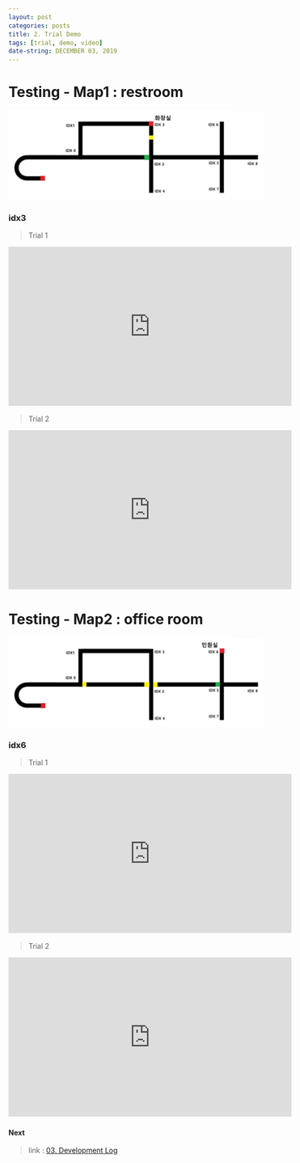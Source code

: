 ```yaml
---
layout: post
categories: posts
title: 2. Trial Demo
tags: [trial, demo, video]
date-string: DECEMBER 03, 2019
---
```

<script src="//ajax.googleapis.com/ajax/libs/jquery/1.9.1/jquery.min.js"></script>
<script>window.jQuery || document.write('<script src="_/js/libs/jquery-1.9.1.min.js"><\/script>')</script>

# Testing - Map1 : restroom
<center>
    <img src="/images/map/manz-map1.jpg">
</center>

### idx3

> Trial 1

<center>
<iframe width="560" height="315" src="https://www.youtube.com/embed/f7dLuNlptLs" frameborder="0" allow="accelerometer; autoplay; encrypted-media; gyroscope; picture-in-picture" allowfullscreen></iframe>
</center>

> Trial 2
<center>
<iframe width="560" height="315" src="https://www.youtube.com/embed/rvUHuTyKeZw" frameborder="0" allow="accelerometer; autoplay; encrypted-media; gyroscope; picture-in-picture" allowfullscreen></iframe>
</center>


# Testing - Map2 : office room
<center>
    <img src="/images/map/manz-map2.jpg">
</center>

### idx6

> Trial 1
<center>
<iframe width="560" height="315" src="https://www.youtube.com/embed/q6tEOeBuu_g" frameborder="0" allow="accelerometer; autoplay; encrypted-media; gyroscope; picture-in-picture" allowfullscreen></iframe>
</center>

> Trial 2
<center>
<iframe width="560" height="315" src="https://www.youtube.com/embed/LR3myTeNBnA" frameborder="0" allow="accelerometer; autoplay; encrypted-media; gyroscope; picture-in-picture" allowfullscreen></iframe>
</center>


#### Next

> link : <a target="_blank" href="https://team4nz.github.io//posts/2019-12-02/Development-Log.html"> 03. Development Log